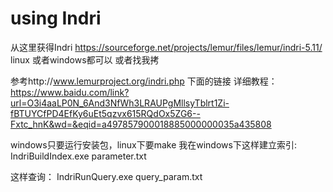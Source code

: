 # using Indri 

从这里获得Indri 
https://sourceforge.net/projects/lemur/files/lemur/indri-5.11/
linux 或者windows都可以
或者找我拷

参考http://www.lemurproject.org/indri.php 下面的链接
详细教程：https://www.baidu.com/link?url=O3i4aaLP0N_6And3NfWh3LRAUPgMllsyTblrt1Zi-fBTUYCfPD4EfKy6uEt5qzvx615RQdOx5ZG6--Fxtc_hnK&wd=&eqid=a497857900018885000000035a435808

windows只要运行安装包，linux下要make
我在windows下这样建立索引:
IndriBuildIndex.exe parameter.txt

这样查询：
IndriRunQuery.exe query_param.txt 